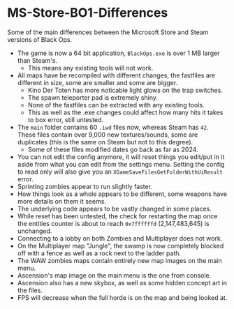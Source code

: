 # MS-Store-BO1-Differences
Some of the main differences between the Microsoft Store and Steam versions of Black Ops.

- The game is now a 64 bit application, `BlackOps.exe` is over 1 MB larger than Steam's.
  - This means any existing tools will not work.
- All maps have be recompiled with different changes, the fastfiles are different in size, some are smaller and some are bigger.
  - Kino Der Toten has more noticable light glows on the trap switches.
  - The spawn teleporter pad is extremely shiny.
  - None of the fastfiles can be extracted with any existing tools.
  - This as well as the .exe changes could affect how many hits it takes to box error, still untested.
- The `main` folder contains 60 `.iwd` files now, whereas Steam has `42`. These files contain over 9,000 new textures/sounds, some are duplicates (this is the same on Steam but not to this degree).
  - Some of these files modified dates go back as far as 2024.
- You can not edit the config anymore, it will reset things you edit/put in it aside from what you can edit from the settings menu. Setting the config to read only will also give you an `XGameSaveFilesGetFolderWithUiResult` error.
- Sprinting zombies appear to run slightly faster.
- How things look as a whole appears to be different, some weapons have more details on them it seems.
- The underlying code appears to be vastly changed in some places.
- While reset has been untested, the check for restarting the map once the entities counter is about to reach `0x7ffffffd` (2,147,483,645) is unchanged.
- Connecting to a lobby on both Zombies and Multiplayer does not work.
- On the Multiplayer map "Jungle", the swamp is now completely blocked off with a fence as well as a rock next to the ladder path.
- The WAW zombies maps contain entirely new map images on the main menu.
- Ascension's map image on the main menu is the one from console.
- Ascension also has a new skybox, as well as some hidden concept art in the files.
- FPS will decrease when the full horde is on the map and being looked at.